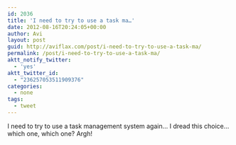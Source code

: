 ```yaml
---
id: 2036
title: 'I need to try to use a task ma…'
date: 2012-08-16T20:24:05+00:00
author: Avi
layout: post
guid: http://aviflax.com/post/i-need-to-try-to-use-a-task-ma/
permalink: /post/i-need-to-try-to-use-a-task-ma/
aktt_notify_twitter:
  - 'yes'
aktt_twitter_id:
  - "236257053511909376"
categories:
  - none
tags:
  - tweet
---
```

I need to try to use a task management system again… I dread this choice… which one, which one? Argh!